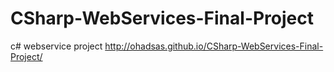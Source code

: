 # CSharp-WebServices-Final-Project
c# webservice project
http://ohadsas.github.io/CSharp-WebServices-Final-Project/
